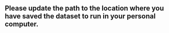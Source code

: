 ## Please update the path to the location where you have saved the dataset to run in your personal computer.
